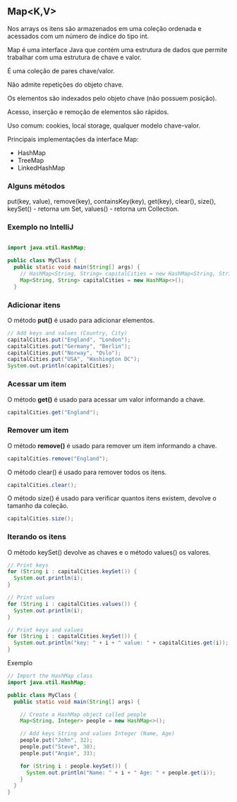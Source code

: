 ## Map<K,V>

Nos arrays os itens são armazenados em uma coleção ordenada e acessados com um número de índice do tipo int.

Map é uma interface Java que contém uma estrutura de dados que permite trabalhar com uma estrutura de chave e valor.

É uma coleção de pares chave/valor.

Não admite repetições do objeto chave.

Os elementos são indexados pelo objeto chave (não possuem posição).

Acesso, inserção e remoção de elementos são rápidos.

Uso comum: cookies, local storage, qualquer modelo chave-valor.

Principais implementações da interface Map:
* HashMap
* TreeMap
* LinkedHashMap

### Alguns métodos

put(key, value), remove(key), containsKey(key), get(key), clear(), size(), keySet() - retorna um Set<K>, values() - retorna um Collection<V>.

### Exemplo no IntelliJ

```java

import java.util.HashMap;

public class MyClass {
  public static void main(String[] args) {
    // HashMap<String, String> capitalCities = new HashMap<String, String>();
    Map<String, String> capitalCities = new HashMap<>();
  }
```

### Adicionar itens

O método **put()** é usado para adicionar elementos.

```java
// Add keys and values (Country, City)
capitalCities.put("England", "London");
capitalCities.put("Germany", "Berlin");
capitalCities.put("Norway", "Oslo");
capitalCities.put("USA", "Washington DC");
System.out.println(capitalCities);
```

### Acessar um item

O método **get()** é usado para acessar um valor informando a chave.

```java
capitalCities.get("England");
```

### Remover um item

O método **remove()** é usado para remover um item informando a chave.

```java
capitalCities.remove("England");
```

O método clear() é usado para remover todos os itens.

```java
capitalCities.clear();
```
O método size() é usado para verificar quantos itens existem, devolve o tamanho da coleção.

```java
capitalCities.size();
```

### Iterando os itens

O método keySet() devolve as chaves e o método values() os valores.

```java
// Print keys
for (String i : capitalCities.keySet()) {
  System.out.println(i);
}
```

```java
// Print values
for (String i : capitalCities.values()) {
  System.out.println(i);
}
```

```java
// Print keys and values
for (String i : capitalCities.keySet()) {
  System.out.println("key: " + i + " value: " + capitalCities.get(i));
}
```

Exemplo
```java
// Import the HashMap class
import java.util.HashMap;

public class MyClass {
  public static void main(String[] args) {

    // Create a HashMap object called people
    Map<String, Integer> people = new HashMap<>();

    // Add keys String and values Integer (Name, Age)
    people.put("John", 32);
    people.put("Steve", 30);
    people.put("Angie", 33);

    for (String i : people.keySet()) {
      System.out.println("Name: " + i + " Age: " + people.get(i));
    }
  }
}
```
